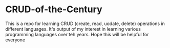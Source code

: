 # CRUD-of-the-Century
This is a repo for learning CRUD (create, read, uodate, delete) operations in different languages. It's output of my interest in learning various programming languages over teh years. Hope this will be helpful for everyone
